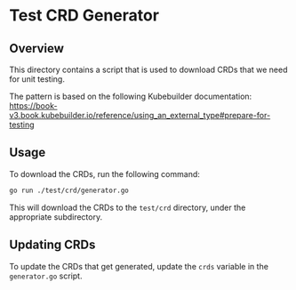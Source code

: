 # Test CRD Generator

## Overview

This directory contains a script that is used to download CRDs that we need for unit testing. 

The pattern is based on the following Kubebuilder documentation: https://book-v3.book.kubebuilder.io/reference/using_an_external_type#prepare-for-testing

## Usage

To download the CRDs, run the following command:

```bash
go run ./test/crd/generator.go
```

This will download the CRDs to the `test/crd` directory, under the appropriate subdirectory.

## Updating CRDs

To update the CRDs that get generated, update the `crds` variable in the `generator.go` script.
